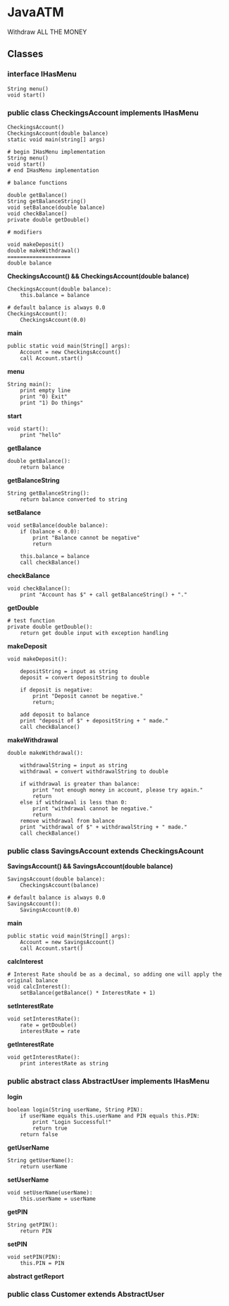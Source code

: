 # JavaATM
Withdraw ALL THE MONEY

## Classes

### interface IHasMenu
```
String menu()
void start()
```

### public class CheckingsAccount implements IHasMenu
```
CheckingsAccount()
CheckingsAccount(double balance)
static void main(string[] args)

# begin IHasMenu implementation
String menu()
void start()
# end IHasMenu implementation

# balance functions

double getBalance()
String getBalanceString()
void setBalance(double balance)
void checkBalance()
private double getDouble()

# modifiers

void makeDeposit()
double makeWithdrawal()
====================
double balance
```

**CheckingsAccount() && CheckingsAccount(double balance)**
```
CheckingsAccount(double balance):
    this.balance = balance

# default balance is always 0.0
CheckingsAccount():
    CheckingsAccount(0.0)
```

**main**
```
public static void main(String[] args):
    Account = new CheckingsAccount()
    call Account.start()
```

**menu**
```
String main():
    print empty line
    print "0) Exit"
    print "1) Do things"
```

**start**
```
void start():
    print "hello"
```

**getBalance**
```
double getBalance():
    return balance
```

**getBalanceString**
```
String getBalanceString():
    return balance converted to string
```

**setBalance**
```
void setBalance(double balance):
    if (balance < 0.0):
        print "Balance cannot be negative"
        return

    this.balance = balance
    call checkBalance()
```

**checkBalance**
```
void checkBalance():
    print "Account has $" + call getBalanceString() + "."
```

**getDouble**
```
# test function
private double getDouble():
    return get double input with exception handling
```

**makeDeposit**
```
void makeDeposit():

    depositString = input as string
    deposit = convert depositString to double

    if deposit is negative:
        print "Deposit cannot be negative."
        return;

    add deposit to balance
    print "deposit of $" + depositString + " made."
    call checkBalance()
```

**makeWithdrawal**
```
double makeWithdrawal():

    withdrawalString = input as string
    withdrawal = convert withdrawalString to double

    if withdrawal is greater than balance:
        print "not enough money in account, please try again."
        return
    else if withdrawal is less than 0:
        print "withdrawal cannot be negative."
        return
    remove withdrawal from balance
    print "withdrawal of $" + withdrawalString + " made."
    call checkBalance()
```

### public class SavingsAccount extends CheckingsAcount

**SavingsAccount() && SavingsAccount(double balance)**
```
SavingsAccount(double balance):
    CheckingsAccount(balance)

# default balance is always 0.0
SavingsAccount():
    SavingsAccount(0.0)
```

**main**
```
public static void main(String[] args):
    Account = new SavingsAccount()
    call Account.start()
```

**calcInterest**
```
# Interest Rate should be as a decimal, so adding one will apply the original balance
void calcInterest():
    setBalance(getBalance() * InterestRate + 1)
```

**setInterestRate**
```
void setInterestRate():
    rate = getDouble()
    interestRate = rate
```

**getInterestRate**
```
void getInterestRate():
    print interestRate as string
```

### public abstract class AbstractUser implements IHasMenu

**login**
```
boolean login(String userName, String PIN):
    if userName equals this.userName and PIN equals this.PIN:
        print "Login Successful!"
        return true
    return false
```

**getUserName**
```
String getUserName():
    return userName
```

**setUserName**
```
void setUserName(userName):
    this.userName = userName
```

**getPIN**
```
String getPIN():
    return PIN
```

**setPIN**
```
void setPIN(PIN):
    this.PIN = PIN
```

**abstract getReport**

### public class Customer extends AbstractUser